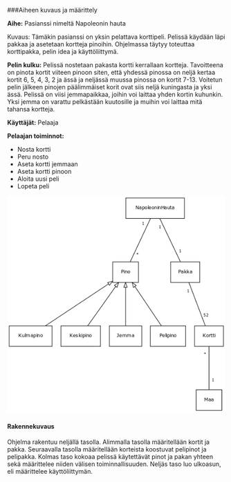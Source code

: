 ###Aiheen kuvaus ja määrittely

**Aihe:** Pasianssi nimeltä Napoleonin hauta

Kuvaus: Tämäkin pasianssi on yksin pelattava korttipeli. 
Pelissä käydään läpi pakkaa ja asetetaan kortteja pinoihin. 
Ohjelmassa täytyy toteuttaa korttipakka, pelin idea ja käyttöliittymä.

**Pelin kulku:** Pelissä nostetaan pakasta kortti kerrallaan kortteja.
Tavoitteena on pinota kortit viiteen pinoon siten, että yhdessä pinossa
on neljä kertaa kortit 6, 5, 4, 3, 2 ja ässä ja neljässä muussa pinossa
on kortit 7-13. Voitetun pelin jälkeen pinojen päälimmäiset korit ovat
siis neljä kuningasta ja yksi ässä. Pelissä on viisi jemmapaikkaa, joihin
voi laittaa yhden kortin kuhunkin. Yksi jemma on varattu pelkästään kuutosille
ja muihin voi laittaa mitä tahansa kortteja.

**Käyttäjät:** Pelaaja

**Pelaajan toiminnot:**

- Nosta kortti
- Peru nosto
- Aseta kortti jemmaan
- Aseta kortti pinoon
- Aloita uusi peli
- Lopeta peli

![luokkakaavio](Luokkakaavio.png)


#### Rakennekuvaus

Ohjelma rakentuu neljällä tasolla. Alimmalla tasolla määritellään kortit ja
pakka. Seuraavalla tasolla määritellään korteista koostuvat pelipinot ja
pelipakka. Kolmas taso kokoaa pelissä käytettävät pinot ja pakan yhteen
sekä määrittelee niiden välisen toiminnallisuuden. Neljäs taso luo ulkoasun,
eli määrittelee käyttöliittymän.
